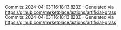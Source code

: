 Commits: 2024-04-03T16:18:13.823Z - Generated via https://github.com/marketplace/actions/artificial-grass
<br>
Commits: 2024-04-03T16:18:13.823Z - Generated via https://github.com/marketplace/actions/artificial-grass
<br>
